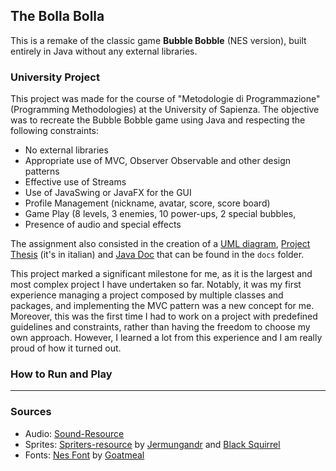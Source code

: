 ## The Bolla Bolla

This is a remake of the classic game **Bubble Bobble** (NES version), built entirely in Java without any external libraries. 

### University Project

This project was made for the course of "Metodologie di Programmazione" (Programming Methodologies) at the University of Sapienza. The objective was to recreate the Bubble Bobble game using Java and respecting the following constraints:
- No external libraries
- Appropriate use of MVC, Observer Observable and other design patterns
- Effective use of Streams
- Use of JavaSwing or JavaFX for the GUI
- Profile Management (nickname, avatar, score, score board)
- Game Play (8 levels, 3 enemies, 10 power-ups, 2 special bubbles, 
- Presence of audio and special effects

The assignment also consisted in the creation of a [UML diagram](../docs/UML.pdf), [Project Thesis](../docs/relazione.pdf) (it's in italian) and [Java Doc](../docs/JavaDoc/index.html) that can be found in the `docs` folder.

This project marked a significant milestone for me, as it is the largest and most complex project I have undertaken so far. Notably, it was my first experience managing a project composed by multiple classes and packages, and implementing the MVC pattern was a new concept for me. Moreover, this was the first time I had to work on a project with predefined guidelines and constraints, rather than having the freedom to choose my own approach. However, I learned a lot from this experience and I am really proud of how it turned out.

### How to Run and Play

---

### Sources
- Audio: [Sound-Resource](https://www.sounds-resource.com/nes/bubblebobble/sound/3719/)
- Sprites: [Spriters-resource](https://www.spriters-resource.com/nes/bublbobl/sheet/70239/) by [Jermungandr](https://www.spriters-resource.com/submitter/Jermungandr/) and [Black Squirrel](https://www.spriters-resource.com/submitter/Black+Squirrel/)
- Fonts: [Nes Font](https://fontstruct.com/fontstructions/show/406653/nintendo_nes_font) by [Goatmeal](https://fontstruct.com/fontstructors/140159/goatmeal)